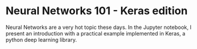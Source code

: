 # Neural Networks 101 - Keras edition

Neural Networks are a very hot topic these days.
In the Jupyter notebook, I present an introduction with a practical example implemented in Keras, a python deep learning library.
